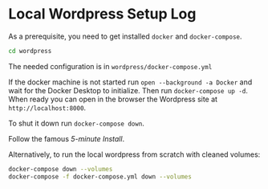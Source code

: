 # Local Wordpress Setup Log

As a prerequisite, you need to get installed `docker` and `docker-compose`.

```bash
cd wordpress
```

The needed configuration is in `wordpress/docker-compose.yml`

If the docker machine is not started run `open --background -a Docker` and wait 
for the Docker Desktop to initialize.  Then run `docker-compose up -d`. When 
ready you can open in the browser the Wordpress site at `http://localhost:8000`.

To shut it down run `docker-compose down`.

Follow the famous *5-minute Install*.

Alternatively, to run the local wordpress from scratch with cleaned volumes:
```bash
docker-compose down --volumes
docker-compose -f docker-compose.yml down --volumes
```
